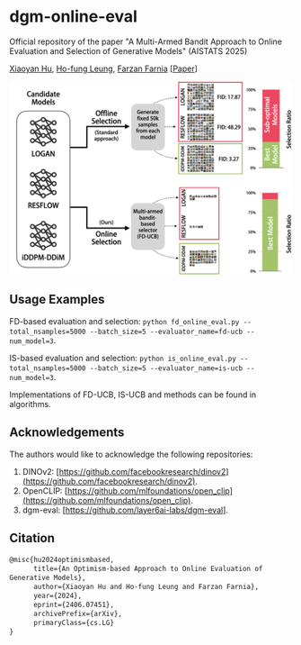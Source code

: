 # dgm-online-eval
Official repository of the paper "A Multi-Armed Bandit Approach to Online Evaluation and Selection of Generative Models" (AISTATS 2025)

[Xiaoyan Hu](https://yannxiaoyanhu.github.io), [Ho-fung Leung](http://www.cse.cuhk.edu.hk/~lhf/), [Farzan Farnia](https://www.cse.cuhk.edu.hk/~farnia/Home.html) [[Paper](https://arxiv.org/abs/2406.07451)]

![Figure](https://github.com/yannxiaoyanhu/dgm-online-eval/blob/main/Fig1.png)

## Usage Examples

FD-based evaluation and selection: ```python fd_online_eval.py --total_nsamples=5000 --batch_size=5 --evaluator_name=fd-ucb --num_model=3```.

IS-based evaluation and selection: ```python is_online_eval.py --total_nsamples=5000 --batch_size=5 --evaluator_name=is-ucb --num_model=3```.

Implementations of FD-UCB, IS-UCB and methods can be found in algorithms.

## Acknowledgements

The authors would like to acknowledge the following repositories:

1. DINOv2: [https://github.com/facebookresearch/dinov2](https://github.com/facebookresearch/dinov2).
2. OpenCLIP: [https://github.com/mlfoundations/open_clip](https://github.com/mlfoundations/open_clip).
3. dgm-eval: [https://github.com/layer6ai-labs/dgm-eval].


## Citation
```
@misc{hu2024optimismbased,
      title={An Optimism-based Approach to Online Evaluation of Generative Models}, 
      author={Xiaoyan Hu and Ho-fung Leung and Farzan Farnia},
      year={2024},
      eprint={2406.07451},
      archivePrefix={arXiv},
      primaryClass={cs.LG}
}
```
